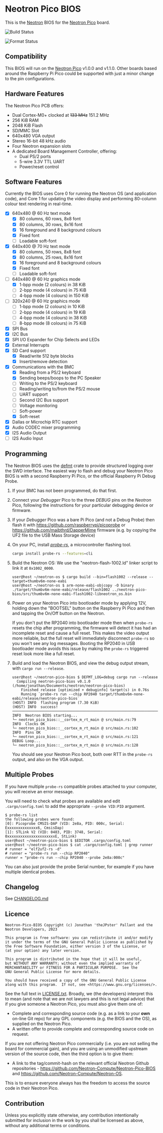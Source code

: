# Neotron Pico BIOS

This is the [Neotron](https://github.com/neotron-compute) BIOS for the [Neotron
Pico] board.

[Neotron Pico]: (https://github.com/neotron-compute/neotron-pico)

![Build Status](https://github.com/neotron-compute/neotron-pico-bios/actions/workflows/build.yml/badge.svg?branch=develop)

![Format Status](https://github.com/neotron-compute/neotron-pico-bios/actions/workflows/format.yml/badge.svg?branch=develop)

## Compatibility

This BIOS will run on the [Neotron Pico] v1.0.0 and v1.1.0. Other boards based
around the Raspberry Pi Pico could be supported with just a minor change to the
pin configurations.

## Hardware Features

The Neotron Pico PCB offers:

* Dual Cortex-M0+ clocked at ~~133 MHz~~ 151.2 MHz
* 256 KiB RAM
* 2048 KiB Flash
* SD/MMC Slot
* 640x480 VGA output
* Stereo 16-bit 48 kHz audio
* Four Neotron expansion slots
* A dedicated Board Management Controller, offering:
  * Dual PS/2 ports
  * 5-wire 3.3V TTL UART
  * Power/reset control

## Software Features

Currently the BIOS uses Core 0 for running the Neotron OS (and application code), and Core 1 for updating the video display and performing 80-column colour text rendering in real-time.

* [x] 640x480 @ 60 Hz text mode
  * [x] 80 columns, 60 rows, 8x8 font
  * [x] 80 columns, 30 rows, 8x16 font
  * [x] 16 foreground and 8 background colours
  * [x] Fixed font
  * [ ] Loadable soft-font
* [x] 640x400 @ 70 Hz text mode
  * [x] 80 columns, 50 rows, 8x8 font
  * [x] 80 columns, 25 rows, 8x16 font
  * [x] 16 foreground and 8 background colours
  * [x] Fixed font
  * [ ] Loadable soft-font
* [ ] 640x480 @ 60 Hz graphics mode
  * [x] 1-bpp mode (2 colours) in 38 KiB
  * [ ] 2-bpp mode (4 colours) in 75 KiB
  * [ ] 4-bpp mode (4 colours) in 150 KiB
* [ ] 320x240 @ 60 Hz graphics mode
  * [ ] 1-bpp mode (2 colours) in 10 KiB
  * [ ] 2-bpp mode (4 colours) in 19 KiB
  * [ ] 4-bpp mode (4 colours) in 38 KiB
  * [ ] 8-bpp mode (8 colours) in 75 KiB
* [x] SPI Bus
* [x] I2C Bus
* [x] SPI I/O Expander for Chip Selects and LEDs
* [x] External Interrupts
* [x] SD Card support
  * [x] Read/write 512 byte blocks
  * [x] Insert/remove detection
* [x] Communications with the BMC
  * [x] Reading from a PS/2 keyboard
  * [x] Sending beeps/boops to the PC Speaker
  * [ ] Writing to the PS/2 keyboard
  * [ ] Reading/writing to/from the PS/2 mouse
  * [ ] UART support
  * [ ] Second I2C Bus support
  * [ ] Voltage monitoring
  * [ ] Soft-power
  * [x] Soft-reset
* [x] Dallas or Microchip RTC support
* [x] Audio CODEC mixer programming
* [x] I2S Audio Output
* [ ] I2S Audio Input

## Programming

The Neotron BIOS uses the [defmt](https://crates.io/crates/defmt) crate to provide structured logging over the SWD interface. The easiest way to flash and debug your Neotron Pico BIOS is with a second Raspberry Pi Pico, or the official Raspberry Pi Debug Probe.

1. If your BMC has not been programmed, do that first.

2. Connect your *Debugger* Pico to the three *DEBUG* pins on the *Neotron* Pico, following the instructions for your particular debugging device or firmware.

3. If your *Debugger* Pico was a bare Pi Pico (and not a Debug Probe) then flash it with <https://github.com/raspberrypi/picoprobe> or <https://github.com/majbthrd/DapperMime> firmware (e.g. by copying the UF2 file to the USB Mass Storage device)

4. On your PC, install [*probe-rs*](https://github.com/probe-rs), a microcontroller flashing tool.

   ```sh
   cargo install probe-rs --features=cli
   ```

5. Build the Neotron OS:
    We use the "neotron-flash-1002.ld" linker script to link it at `0x1002_0000`.

    ```console
    user@host ~/neotron-os $ cargo build --bin=flash1002 --release --target=thumbv6m-none-eabi
    user@host ~/neotron-os $ arm-none-eabi-objcopy -O binary ./target/thumbv6m-none-eabi/release/flash1002 ../neotron-pico-bios/src/thumbv6m-none-eabi-flash1002-libneotron_os.bin
    ```

6. Power on your Neotron Pico into bootloader mode by applying 12V, holding down
   the "BOOTSEL" button on the Raspberry Pi Pico and then and tapping the On/Off
   button on the Neotron.

   If you don't put the RP2040 into bootloader mode then when `probe-rs` resets
   the chip after programming, the firmware will detect it has had an incomplete
   reset and cause a full reset. This makes the video output more reliable, but
   the full reset will immediately disconnect `probe-rs` so you won't see any
   log messages. Booting the RP2040 in USB bootloader mode avoids this issue by
   making the `probe-rs` triggered reset look more like a full reset.

7. Build and load the Neotron BIOS, and view the debug output stream, with `cargo run --release`.

    ```console
    user@host ~/neotron-pico-bios $ DEFMT_LOG=debug cargo run --release
      Compiling neotron-pico-bios v0.1.0 (/home/jonathan/Documents/neotron/neotron-pico-bios)
        Finished release [optimized + debuginfo] target(s) in 0.76s
        Running `probe-rs run --chip RP2040 target/thumbv6m-none-eabi/release/neotron-pico-bios`
    (HOST) INFO  flashing program (7.30 KiB)
    (HOST) INFO  success!
    ────────────────────────────────────────────────────────────────────────────────
    INFO  Neotron BIOS starting...
    └─ neotron_pico_bios::__cortex_m_rt_main @ src/main.rs:79
    INFO  Clocks OK
    └─ neotron_pico_bios::__cortex_m_rt_main @ src/main.rs:102
    INFO  Pins OK
    └─ neotron_pico_bios::__cortex_m_rt_main @ src/main.rs:121
    DEBUG Loop...
    └─ neotron_pico_bios::__cortex_m_rt_main @ src/main.rs:128
    ```

    You should see your Neotron Pico boot, both over RTT in the `probe-rs` output, and also on the VGA output.

## Multiple Probes

If you have multiple `probe-rs` compatible probes attached to your computer,
you will receive an error message.


You will need to check what probes are available and edit `.cargo/config.toml` to add the appropriate `--probe VID:PID` argument.

```console
$ probe-rs list
the following probes were found:
[0]: Picoprobe CMSIS-DAP (VID: 2e8a, PID: 000c, Serial: Exxxxxxxxxxxxxx6, CmsisDap)
[1]: STLink V2 (VID: 0483, PID: 3748, Serial: 0xxxxxxxxxxxxxxxxxxxxxxE, StLink)
user@host ~/neotron-pico-bios $ $EDITOR .cargo/config.toml
user@host ~/neotron-pico-bios $ cat .cargo/config.toml | grep runner
# runner = "elf2uf2-rs -d"
# runner = "probe-rs run --chip RP2040"
runner = "probe-rs run --chip RP2040 --probe 2e8a:000c"
```

You can also just provide the probe Serial number, for example if you have multiple
identical probes.

## Changelog

See [CHANGELOG.md](./CHANGELOG.md)

## Licence

```text
Neotron-Pico-BIOS Copyright (c) Jonathan 'theJPster' Pallant and the Neotron Developers, 2023

This program is free software: you can redistribute it and/or modify
it under the terms of the GNU General Public License as published by
the Free Software Foundation, either version 3 of the License, or
(at your option) any later version.

This program is distributed in the hope that it will be useful,
but WITHOUT ANY WARRANTY; without even the implied warranty of
MERCHANTABILITY or FITNESS FOR A PARTICULAR PURPOSE.  See the
GNU General Public License for more details.

You should have received a copy of the GNU General Public License
along with this program.  If not, see <https://www.gnu.org/licenses/>.
```

See the full text in [LICENSE.txt](./LICENSE.txt). Broadly, we (the developers)
interpret this to mean (and note that we are not lawyers and this is not
legal advice) that if you give someone a Neotron Pico, you must also give them
one of:

* Complete and corresponding source code (e.g. as a link to your **own** on-line
  Git repo) for any GPL components (e.g. the BIOS and the OS), as supplied on
  the Neotron Pico.
* A written offer to provide complete and corresponding source code on
  request.

If you are not offering Neotron Pico commercially (i.e. you are not selling
the board for commercial gain), and you are using an unmodified upstream
version of the source code, then the third option is to give them:

* A link to the tag/commit-hash on the relevant official Neotron Github
  repositories - <https://github.com/Neotron-Compute/Neotron-Pico-BIOS> and
  <https://github.com/Neotron-Compute/Neotron-OS>.

This is to ensure everyone always has the freedom to access the source code in
their Neotron Pico.

## Contribution

Unless you explicitly state otherwise, any contribution intentionally
submitted for inclusion in the work by you shall be licensed as above,
without any additional terms or conditions.
